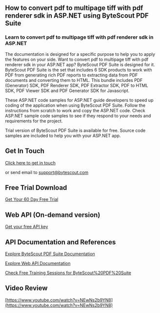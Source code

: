 ## How to convert pdf to multipage tiff with pdf renderer sdk in ASP.NET using ByteScout PDF Suite

### Learn to convert pdf to multipage tiff with pdf renderer sdk in ASP.NET

The documentation is designed for a specific purpose to help you to apply the features on your side. Want to convert pdf to multipage tiff with pdf renderer sdk in your ASP.NET app? ByteScout PDF Suite is designed for it. ByteScout PDF Suite is the set that includes 6 SDK products to work with PDF from generating rich PDF reports to extracting data from PDF documents and converting them to HTML. This bundle includes PDF (Generator) SDK, PDF Renderer SDK, PDF Extractor SDK, PDF to HTML SDK, PDF Viewer SDK and PDF Generator SDK for Javascript.

 These ASP.NET code samples for ASP.NET guide developers to speed up coding of the application when using ByteScout PDF Suite. Follow the instructions from scratch to work and copy the ASP.NET code. Check ASP.NET sample code samples to see if they respond to your needs and requirements for the project.

Trial version of ByteScout PDF Suite is available for free. Source code samples are included to help you with your ASP.NET app.

## Get In Touch

[Click here to get in touch](https://bytescout.zendesk.com/hc/en-us/requests/new?subject=ByteScout%20PDF%20Suite%20Question)

or send email to [support@bytescout.com](mailto:support@bytescout.com?subject=ByteScout%20PDF%20Suite%20Question) 

## Free Trial Download

[Get Your 60 Day Free Trial](https://bytescout.com/download/web-installer?utm_source=github-readme)

## Web API (On-demand version)

[Get your free API key](https://pdf.co/documentation/api?utm_source=github-readme)

## API Documentation and References

[Explore ByteScout PDF Suite Documentation](https://bytescout.com/documentation/index.html?utm_source=github-readme)

[Explore Web API Documentation](https://pdf.co/documentation/api?utm_source=github-readme)

[Check Free Training Sessions for ByteScout%20PDF%20Suite](https://academy.bytescout.com/)

## Video Review

[https://www.youtube.com/watch?v=NEwNs2b9YN8](https://www.youtube.com/watch?v=NEwNs2b9YN8)